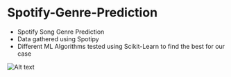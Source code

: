 # Spotify-Genre-Prediction
* Spotify Song Genre Prediction
* Data gathered using Spotipy
* Different ML Algorithms tested using Scikit-Learn to find the best for our case

![Alt text](../main/img/correlation.png)
